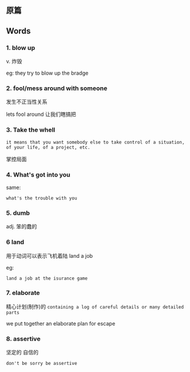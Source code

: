 ## 原篇

## Words

### 1. blow up
v. 炸毁

eg: they try to blow up the bradge

### 2. fool/mess around with someone

发生不正当性关系

lets fool around  让我们瞎搞把

### 3. Take the whell 

```text
it means that you want somebody else to take control of a situation, of your life, of a project, etc.
```
掌控局面

### 4. What's got into you

same:
```
what's the trouble with you
```

### 5. dumb
adj. 笨的蠢的

### 6 land
用于动词可以表示飞机着陆
land a job

eg:
```text
land a job at the isurance game
```


### 7. elaborate
精心计划(制作)的
`containing a log of careful details or many detailed parts`

we put together an elaborate plan for escape
### 8. assertive
坚定的 自信的

`don't be sorry be assertive`

